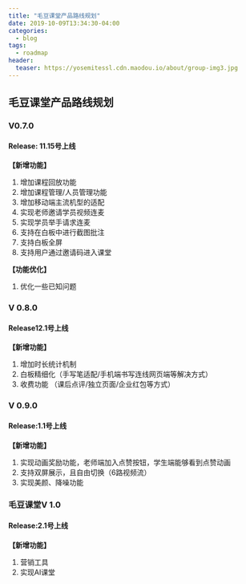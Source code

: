 ```yaml
---
title: "毛豆课堂产品路线规划"
date: 2019-10-09T13:34:30-04:00
categories:
  - blog
tags:
  - roadmap
header:
  teaser: https://yosemitessl.cdn.maodou.io/about/group-img3.jpg
---
```


## 毛豆课堂产品路线规划

### V0.7.0
#### Release: 11.15号上线
**【新增功能】**
1. 增加课程回放功能  
2. 增加课程管理/人员管理功能
3. 增加移动端主流机型的适配
4. 实现老师邀请学员视频连麦
5. 实现学员举手请求连麦
6. 支持在白板中进行截图批注
7. 支持白板全屏
8. 支持用户通过邀请码进入课堂

**【功能优化】**
1. 优化一些已知问题

### V 0.8.0
#### Release12.1号上线
**【新增功能】**
1. 增加时长统计机制
2. 白板精细化（手写笔适配/手机端书写连线网页端等解决方式）
3. 收费功能 （课后点评/独立页面/企业红包等方式）

### V 0.9.0
#### Release:1.1号上线 
**【新增功能】**
1. 实现动画奖励功能，老师端加入点赞按钮，学生端能够看到点赞动画
2. 支持双屏展示，且自由切换（6路视频流）
3. 实现美颜、降噪功能

### 毛豆课堂V 1.0
#### Release:2.1号上线
**【新增功能】**
1. 营销工具
2. 实现AI课堂





